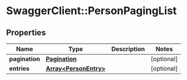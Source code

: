# SwaggerClient::PersonPagingList

## Properties
Name | Type | Description | Notes
------------ | ------------- | ------------- | -------------
**pagination** | [**Pagination**](Pagination.md) |  | [optional] 
**entries** | [**Array&lt;PersonEntry&gt;**](PersonEntry.md) |  | [optional] 


